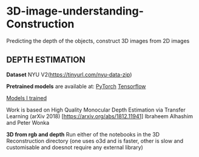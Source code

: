 # 3D-image-understanding-Construction
Predicting the depth of the objects, construct 3D images from 2D images

## DEPTH ESTIMATION
**Dataset**
NYU V2(https://tinyurl.com/nyu-data-zip)

**Pretrained models** are available at:
[PyTorch](https://drive.google.com/file/d/1wvhQhs2CAGumRslknNkPBRCNNKMOHw78/view?usp=sharing)
[Tensorflow](https://drive.google.com/file/d/1wvhQhs2CAGumRslknNkPBRCNNKMOHw78/view?usp=sharing)

[Models I trained](https://drive.google.com/drive/folders/1C88ENnOCOi_5eeusYJcFNieDSWYgawCk?usp=sharing)

Work is based on 
High Quality Monocular Depth Estimation via Transfer Learning (arXiv 2018) [https://arxiv.org/abs/1812.11941]
Ibraheem Alhashim and Peter Wonka

**3D from rgb and depth**
Run either of the notebooks in the 3D Reconstruction directory (one uses o3d and is faster, other is slow and customisable and doesnot require any external library)

